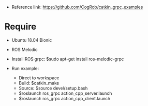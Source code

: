- Reference link: https://github.com/CogRob/catkin_grpc_examples

# Require 
- Ubuntu 18.04 Bionic
- ROS Melodic
- Install ROS grpc: $sudo apt-get install ros-melodic-grpc

- Run example:
    + Direct to workspace
    + Build: $catkin_make
    + Source: $source devel/setup.bash
    + $roslaunch ros_grpc action_cpp_server.launch
    + $roslaunch ros_grpc action_cpp_client.launch